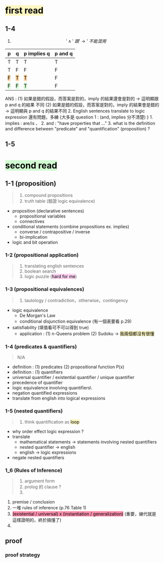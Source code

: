 # <mark style="background: #FFF3A3A6;">first read</mark>
## 1-4
1. $$'\wedge' \:跟 '\rightarrow' \: 不能混用$$

| p                                             | q                                             | p implies q                                   | p and q |
| --------------------------------------------- | --------------------------------------------- | --------------------------------------------- | ------- |
| T                                             | T                                             | T                                             | T       |
| T                                             | F                                             | F                                             | F       |
| <mark style="background: #FFB86CA6;">F</mark> | <mark style="background: #FFB86CA6;">T</mark> | <mark style="background: #FFB86CA6;">T</mark> | F       |
| <mark style="background: #BBFABBA6;">F</mark> | <mark style="background: #BBFABBA6;">F</mark> | <mark style="background: #BBFABBA6;">T</mark> | F       |
ANS :  (1) 如果是錯的假設，而答案是對的，imply 的結果還會是對的 -> 這明顯跟 p and q 的結果                    不同 
	   (2) 如果是錯的假設，而答案是對的，imply 的結果會是錯的 -> 這明顯與 p and q 的結果不同
2. English sentences translate to logic expression 還有問題，多練 {大多是 question 1 : (and, implies 分不清楚) }
	1. implies : are/is 、
	2. and : "have properties that ..."
3. what is the definition and difference between "predicate" and "quantification" (proposition) ?
## 1-5
# <mark style="background: #BBFABBA6;">second read</mark>
## 1-1 (proposition)
> 1. compound propositions
> 2. truth table (驗證 logic equivalence)
- proposition (declarative sentences)
	- propositional variables
	- connectives
- conditional statements (combine propositions ex. implies)
	- converse / contrapositive / inverse
	- bi-implication
- logic and bit operation
### 1-2 (propositional application)
> 1. translating english sentences
> 2. boolean search
> 3. logic puzzle (<mark style="background: #FFB8EBA6;">hard for me</mark>)
### 1-3 (propositional equivalences)
> 1. tautology / contradiction，otherwise，contingency
- logic equivalence
	- De Morgan's Law
	- conditional disjunction equivalence (有一個表要看 p.29)
- satisfiability (填值看可不可以得到 true)
	- application : (1) n-Queens problem (2) Sudoku -> <mark style="background: #FFF3A3A6;">我兩個都沒有很懂</mark>
### 1-4 (predicates & quantifiers)
> N/A
- definition : (1) predicates (2) propositional function P(x)
- definition : (1) quantifiers
- universal quantifier / existential quantifier / unique quantifier
- precedence of quantifier
- logic equivalence involving quantifiers\
- negation quantified expressions
- translate from english into logical expressions
### 1-5 (nested quantifiers)
> 1. think quantification as <mark style="background: #FFF3A3A6;">loop</mark>
- why order effect logic expression ?
- translate
	- mathematical statements -> statements involving nested quantifiers
	- nested quantifier -> english
	- english -> logic expressions
- negate nested quantifiers
### 1_6 (Rules of Inference)
> 1. argument form
> 2. prolog 的 clause ?
> 3. 
1. premise / conclusion
2. 一堆 rules of inference (p.76 Table 1)
3. <mark style="background: #FF5582A6;">(existential / universal) x (instantiation / generalization)</mark> (重要，線代就是這樣證明的，終於搞懂了)
4. 
## proof
### proof strategy
